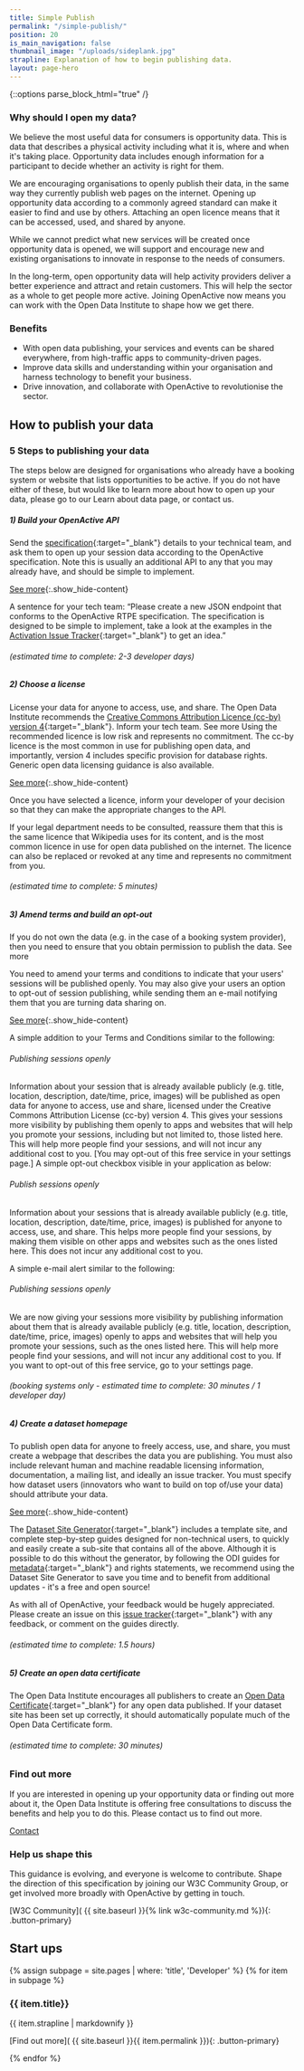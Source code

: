 ```yaml
---
title: Simple Publish
permalink: "/simple-publish/"
position: 20
is_main_navigation: false
thumbnail_image: "/uploads/sideplank.jpg"
strapline: Explanation of how to begin publishing data.
layout: page-hero
---
```


{::options parse_block_html="true" /}


<article>
<div class="two twoleft">

### Why should I open my data?
We believe the most useful data for consumers is opportunity data.  This is data that describes a physical activity including what it is, where and when it's taking place. Opportunity data includes enough information for a participant to decide whether an activity is right for them.

We are encouraging organisations to openly publish their data, in the same way they currently publish web pages on the internet. Opening up opportunity data according to a commonly agreed standard can make it easier to find and use by others.  Attaching an open licence means that it can be accessed, used, and shared by anyone.

While we cannot predict what new services will be created once opportunity data is opened, we will support and encourage new and existing organisations to innovate in response to the needs of consumers.

In the long-term, open opportunity data will help activity providers deliver a better experience and attract and retain customers. This will help the sector as a whole to get people more active. Joining OpenActive now means you can work with the Open Data Institute to shape how we get there.

</div>
<div class="two twoleft">

### Benefits
* With open data publishing, your services and events can be shared everywhere, from high-traffic apps to community-driven pages.
* Improve data skills and understanding within your organisation and harness technology to benefit your business.
* Drive innovation, and collaborate with OpenActive to revolutionise the sector.

</div>
</article>


<article class="invert publish-steps">
<h2 class="sub-heading-two">How to publish your data</h2>

<div class="one">

### 5 Steps to publishing your data
The steps below are designed for organisations who already have a booking system or website that lists opportunities to be active. If you do not have either of these, but would like to learn more about how to open up your data, please go to our Learn about data page, or contact us.

<!--  ---------------->
<!-- STEP ONE -->
<!--  ---------------->
##### 1) Build your OpenActive API
Send the [specification](https://github.com/openactive/realtime-paged-data-exchange/blob/master/README.md){:target="_blank"} details to your technical team, and ask them to open up your session data according to the OpenActive specification. Note this is usually an additional API to any that you may already have, and should be simple to implement.

[See more](#){:.show_hide-content}
<div class="extra-content">

A sentence for your tech team: “Please create a new JSON endpoint that conforms to the OpenActive RTPE specification. The specification is designed to be simple to implement, take a look at the examples in the [Activation Issue Tracker](https://github.com/openactive/activation){:target="_blank"} to get an idea.”
###### (estimated time to complete: 2-3 developer days)
</div>


<!--  ---------------->
<!-- STEP TWO -->
<!--  ---------------->
##### 2) Choose a license
License your data for anyone to access, use, and share. The Open Data Institute recommends the [Creative Commons Attribution Licence (cc-by) version 4](https://creativecommons.org/licenses/by/4.0/){:target="_blank"}. Inform your tech team. See more
Using the recommended licence is low risk and represents no commitment. The cc-by licence is the most common in use for publishing open data, and importantly, version 4 includes specific provision for database rights. Generic open data licensing guidance is also available.


[See more](#){:.show_hide-content}
<div class="extra-content">

Once you have selected a licence, inform your developer of your decision so that they can make the appropriate changes to the API.

If your legal department needs to be consulted, reassure them that this is the same licence that Wikipedia uses for its content, and is the most common licence in use for open data published on the internet. The licence can also be replaced or revoked at any time and represents no commitment from you.
###### (estimated time to complete: 5 minutes)
</div>

<!--  ---------------->
<!-- STEP THREE -->
<!--  ---------------->
##### 3) Amend terms and build an opt-out
If you do not own the data (e.g. in the case of a booking system provider), then you need to ensure that you obtain permission to publish the data. See more

You need to amend your terms and conditions to indicate that your users' sessions will be published openly. You may also give your users an option to opt-out of session publishing, while sending them an e-mail notifying them that you are turning data sharing on.

[See more](#){:.show_hide-content}
<div class="extra-content">

A simple addition to your Terms and Conditions similar to the following:

###### Publishing sessions openly
Information about your session that is already available publicly (e.g. title, location, description, date/time, price, images) will be published as open data for anyone to access, use and share, licensed under the Creative Commons Attribution License (cc-by) version 4. This gives your sessions more visibility by publishing them openly to apps and websites that will help you promote your sessions, including but not limited to, those listed here. This will help more people find your sessions, and will not incur any additional cost to you. [You may opt-out of this free service in your settings page.]
A simple opt-out checkbox visible in your application as below:

###### Publish sessions openly
Information about your sessions that is already available publicly (e.g. title, location, description, date/time, price, images) is published for anyone to access, use, and share. This helps more people find your sessions, by making them visible on other apps and websites such as the ones listed here. This does not incur any additional cost to you.

A simple e-mail alert similar to the following:

###### Publishing sessions openly
We are now giving your sessions more visibility by publishing information about them that is already available publicly (e.g. title, location, description, date/time, price, images) openly to apps and websites that will help you promote your sessions, such as the ones listed here. This will help more people find your sessions, and will not incur any additional cost to you. If you want to opt-out of this free service, go to your settings page.

###### (booking systems only - estimated time to complete: 30 minutes / 1 developer day)

</div>

<!--  ---------------->
<!-- STEP FOUR -->
<!--  ---------------->
##### 4) Create a dataset homepage
To publish open data for anyone to freely access, use, and share, you must create a webpage that describes the data you are publishing.
You must also include relevant human and machine readable licensing information, documentation, a mailing list, and ideally an issue tracker. You must specify how dataset users (innovators who want to build on top of/use your data) should attribute your data.

[See more](#){:.show_hide-content}
<div class="extra-content">

The [Dataset Site Generator](https://github.com/openactive/dataset-site-generator/wiki){:target="_blank"} includes a template site, and complete step-by-step guides designed for non-technical users, to quickly and easily create a sub-site that contains all of the above. Although it is possible to do this without the generator, by following the ODI guides for [metadata](https://theodi.org/knowledge-opinion/guides/){:target="_blank"} and rights statements, we recommend using the Dataset Site Generator to save you time and to benefit from additional updates - it's a free and open source!

As with all of OpenActive, your feedback would be hugely appreciated. Please create an issue on this [issue tracker](https://github.com/openactive/dataset-site-generator/issues){:target="_blank"} with any feedback, or comment on the guides directly.

###### (estimated time to complete: 1.5 hours)

</div>

<!--  ---------------->
<!-- STEP FIVE -->
<!--  ---------------->
##### 5) Create an open data certificate
The Open Data Institute encourages all publishers to create an [Open Data Certificate](https://certificates.theodi.org/en/){:target="_blank"} for any open data published. If your dataset site has been set up correctly, it should automatically populate much of the Open Data Certificate form.
###### (estimated time to complete: 30 minutes)

</div>
</article>

<article class="call_to_action">
<div class="two">

### Find out more
If you are interested in opening up your opportunity data or finding out more about it, the Open Data Institute is offering free consultations to discuss the benefits and help you to do this. Please contact us to find out more.

<a class="button-primary" href="mailto:hello@openactive.io">Contact</a>


</div>
<div class="two">


### Help us shape this
This guidance is evolving, and everyone is welcome to contribute. Shape the direction of this specification by joining our W3C Community Group, or get involved more broadly with OpenActive by getting in touch.

[W3C Community]( {{ site.baseurl }}{% link w3c-community.md %}){: .button-primary}


</div>
</article>


<!--  ---------------->
<!-- ACCELERATOR BLOCKS -->
<!--  ---------------->
<article class="call_to_action--full-width global">
<h2 class="sub-heading-two">Start ups</h2>
<div class="one">

{% assign subpage = site.pages | where: 'title', 'Developer' %}
{% for item in subpage %}
### {{ item.title}}
{{ item.strapline | markdownify }}

[Find out more]( {{ site.baseurl }}{{ item.permalink }}){: .button-primary}

</div>
<figure>
<div class="mask"></div>
<div class="image" style="background: url({{ site.baseurl }}{{ item.thumbnail_image }})center center / cover no-repeat;"></div>
</figure>
{% endfor %}
</article>
